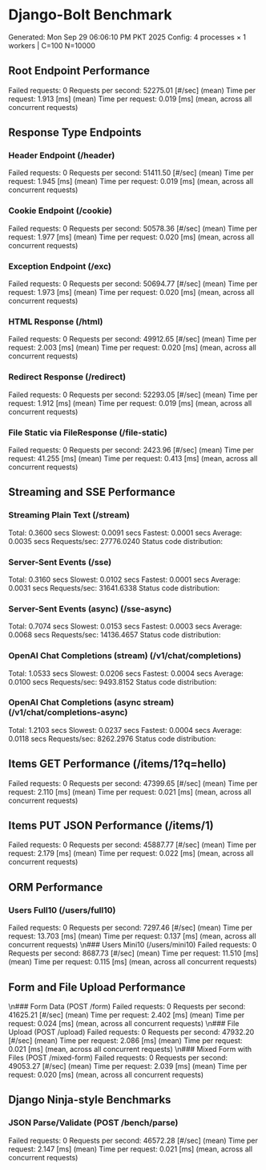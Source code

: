 # Django-Bolt Benchmark
Generated: Mon Sep 29 06:06:10 PM PKT 2025
Config: 4 processes × 1 workers | C=100 N=10000

## Root Endpoint Performance
Failed requests:        0
Requests per second:    52275.01 [#/sec] (mean)
Time per request:       1.913 [ms] (mean)
Time per request:       0.019 [ms] (mean, across all concurrent requests)

## Response Type Endpoints

### Header Endpoint (/header)
Failed requests:        0
Requests per second:    51411.50 [#/sec] (mean)
Time per request:       1.945 [ms] (mean)
Time per request:       0.019 [ms] (mean, across all concurrent requests)

### Cookie Endpoint (/cookie)
Failed requests:        0
Requests per second:    50578.36 [#/sec] (mean)
Time per request:       1.977 [ms] (mean)
Time per request:       0.020 [ms] (mean, across all concurrent requests)

### Exception Endpoint (/exc)
Failed requests:        0
Requests per second:    50694.77 [#/sec] (mean)
Time per request:       1.973 [ms] (mean)
Time per request:       0.020 [ms] (mean, across all concurrent requests)

### HTML Response (/html)
Failed requests:        0
Requests per second:    49912.65 [#/sec] (mean)
Time per request:       2.003 [ms] (mean)
Time per request:       0.020 [ms] (mean, across all concurrent requests)

### Redirect Response (/redirect)
Failed requests:        0
Requests per second:    52293.05 [#/sec] (mean)
Time per request:       1.912 [ms] (mean)
Time per request:       0.019 [ms] (mean, across all concurrent requests)

### File Static via FileResponse (/file-static)
Failed requests:        0
Requests per second:    2423.96 [#/sec] (mean)
Time per request:       41.255 [ms] (mean)
Time per request:       0.413 [ms] (mean, across all concurrent requests)

## Streaming and SSE Performance

### Streaming Plain Text (/stream)
  Total:	0.3600 secs
  Slowest:	0.0091 secs
  Fastest:	0.0001 secs
  Average:	0.0035 secs
  Requests/sec:	27776.0240
Status code distribution:

### Server-Sent Events (/sse)
  Total:	0.3160 secs
  Slowest:	0.0102 secs
  Fastest:	0.0001 secs
  Average:	0.0031 secs
  Requests/sec:	31641.6338
Status code distribution:

### Server-Sent Events (async) (/sse-async)
  Total:	0.7074 secs
  Slowest:	0.0153 secs
  Fastest:	0.0003 secs
  Average:	0.0068 secs
  Requests/sec:	14136.4657
Status code distribution:

### OpenAI Chat Completions (stream) (/v1/chat/completions)
  Total:	1.0533 secs
  Slowest:	0.0206 secs
  Fastest:	0.0004 secs
  Average:	0.0100 secs
  Requests/sec:	9493.8152
Status code distribution:

### OpenAI Chat Completions (async stream) (/v1/chat/completions-async)
  Total:	1.2103 secs
  Slowest:	0.0237 secs
  Fastest:	0.0004 secs
  Average:	0.0118 secs
  Requests/sec:	8262.2976
Status code distribution:

## Items GET Performance (/items/1?q=hello)
Failed requests:        0
Requests per second:    47399.65 [#/sec] (mean)
Time per request:       2.110 [ms] (mean)
Time per request:       0.021 [ms] (mean, across all concurrent requests)

## Items PUT JSON Performance (/items/1)
Failed requests:        0
Requests per second:    45887.77 [#/sec] (mean)
Time per request:       2.179 [ms] (mean)
Time per request:       0.022 [ms] (mean, across all concurrent requests)

## ORM Performance
### Users Full10 (/users/full10)
Failed requests:        0
Requests per second:    7297.46 [#/sec] (mean)
Time per request:       13.703 [ms] (mean)
Time per request:       0.137 [ms] (mean, across all concurrent requests)
\n### Users Mini10 (/users/mini10)
Failed requests:        0
Requests per second:    8687.73 [#/sec] (mean)
Time per request:       11.510 [ms] (mean)
Time per request:       0.115 [ms] (mean, across all concurrent requests)

## Form and File Upload Performance
\n### Form Data (POST /form)
Failed requests:        0
Requests per second:    41625.21 [#/sec] (mean)
Time per request:       2.402 [ms] (mean)
Time per request:       0.024 [ms] (mean, across all concurrent requests)
\n### File Upload (POST /upload)
Failed requests:        0
Requests per second:    47932.20 [#/sec] (mean)
Time per request:       2.086 [ms] (mean)
Time per request:       0.021 [ms] (mean, across all concurrent requests)
\n### Mixed Form with Files (POST /mixed-form)
Failed requests:        0
Requests per second:    49053.27 [#/sec] (mean)
Time per request:       2.039 [ms] (mean)
Time per request:       0.020 [ms] (mean, across all concurrent requests)

## Django Ninja-style Benchmarks
### JSON Parse/Validate (POST /bench/parse)
Failed requests:        0
Requests per second:    46572.28 [#/sec] (mean)
Time per request:       2.147 [ms] (mean)
Time per request:       0.021 [ms] (mean, across all concurrent requests)
